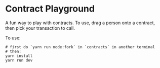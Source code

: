# Contract Playground

A fun way to play with contracts. To use, drag a person onto a contract, then pick your transaction to call.

To use:

    # first do `yarn run node:fork` in `contracts` in another terminal
    # then:
    yarn install
    yarn run dev


